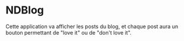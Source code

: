 # NDBlog
Cette application va afficher les posts du blog, et chaque post aura un bouton permettant de "love it" ou de "don't love it".
